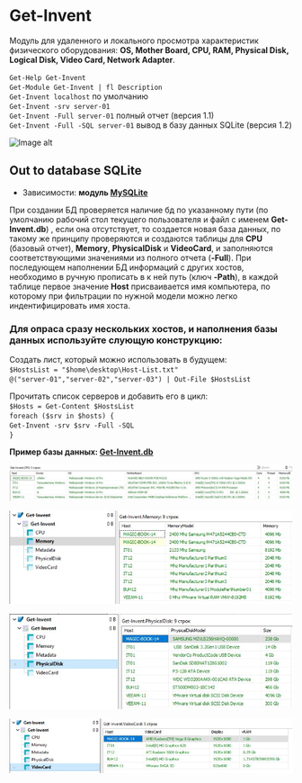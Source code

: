 # Get-Invent
Модуль для удаленного и локального просмотра характеристик физического оборудования: **OS, Mother Board, CPU, RAM, Physical Disk, Logical Disk, Video Card, Network Adapter**.

`Get-Help Get-Invent` \
`Get-Module Get-Invent | fl Description` \
`Get-Invent localhost` по умолчанию \
`Get-Invent -srv server-01` \
`Get-Invent -Full server-01` полный отчет (версия 1.1) \
`Get-Invent -Full -SQL server-01` вывод в базу данных SQLite (версия 1.2)

![Image alt](https://github.com/Lifailon/Get-Invent/blob/rsa/Screen/Example-1.2.jpg)

## Out to database SQLite

* Зависимости: **модуль [MySQLite](https://github.com/jdhitsolutions/MySQLite)**

При создании БД проверяется наличие бд по указанному пути (по умолчанию рабочий стол текущего пользователя и файл с именем **Get-Invent.db**) , если она отсутствует, то создается новая база данных, по такому же принципу проверяются и создаются таблицы для **CPU** (базовый отчет), **Memory**, **PhysicalDisk** и **VideoCard**, и заполняются соответствующими значениями из полного отчета (**-Full**). При последующем наполнении БД информаций с других хостов, необходимо в ручную прописать в к ней путь (ключ **-Path**), в каждой таблице первое значение **Host** присваивается имя компьютера, по которому при фильтрации по нужной модели можно легко индентифицировать имя хоста.

### Для опраса сразу нескольких хостов, и наполнения базы данных используйте слующую конструкцию:

Создать лист, который можно использовать в будущем: \
`$HostsList = "$home\desktop\Host-List.txt"` \
`@("server-01","server-02","server-03") | Out-File $HostsList`

Прочитать список серверов и добавить его в цикл: \
`$Hosts = Get-Content $HostsList` \
`foreach ($srv in $hosts) {` \
`Get-Invent -srv $srv -Full -SQL` \
`}`

**Пример базы данных: [Get-Invent.db](https://github.com/Lifailon/Get-Invent-SQLite/blob/rsa/Database/Get-Invent.db)**

![Image alt](https://github.com/Lifailon/Get-Invent-SQLite/blob/rsa/Database/CPU.jpg)

![Image alt](https://github.com/Lifailon/Get-Invent-SQLite/blob/rsa/Database/Memory.jpg)

![Image alt](https://github.com/Lifailon/Get-Invent-SQLite/blob/rsa/Database/PhysicalDisk.jpg)

![Image alt](https://github.com/Lifailon/Get-Invent-SQLite/blob/rsa/Database/VideoCard.jpg)
